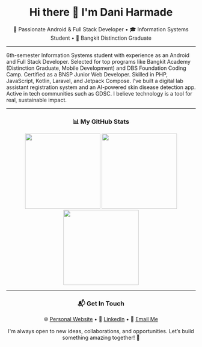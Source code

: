<h1 align="center">Hi there 👋 I'm Dani Harmade</h1>

<p align="center">
🚀 Passionate Android & Full Stack Developer • 🎓 Information Systems Student • 🏅 Bangkit Distinction Graduate
</p>

---

6th-semester Information Systems student with experience as an Android and Full Stack Developer. Selected for top programs like Bangkit Academy (Distinction Graduate, Mobile Development) and DBS Foundation Coding Camp. Certified as a BNSP Junior Web Developer. Skilled in PHP, JavaScript, Kotlin, Laravel, and Jetpack Compose. I’ve built a digital lab assistant registration system and an AI-powered skin disease detection app. Active in tech communities such as GDSC. I believe technology is a tool for real, sustainable impact.

---

<h3 align="center">📊 My GitHub Stats</h3>
<p align="center">
  <img height="200px" src="https://github-readme-stats-eight-theta.vercel.app/api?username=daniharmade&show_icons=true&hide_border=true&theme=tokyonight&bg_color=00000000&include_all_commits=true&count_private=true"/>
  <img height="200px" src="https://github-readme-stats.vercel.app/api/top-langs/?username=daniharmade&layout=compact&hide_border=true&theme=tokyonight&bg_color=00000000&langs_count=6&hide=jupyter%20notebook,tex,css,php&exclude_repo=Pacman-AI"/>
  <img height="200px" src="https://github-readme-streak-stats.herokuapp.com?user=daniharmade&theme=tokyonight&hide_border=true&background=00000000"/>
</p>

---

<h3 align="center">📬 Get In Touch</h3>

<p align="center">
🌐 <a href="https://daniharmade.github.io" target="_blank">Personal Website</a> • 
💼 <a href="https://www.linkedin.com/in/daniharmade/" target="_blank">LinkedIn</a> • 
📧 <a href="mailto:daniharmade@gmail.com">Email Me</a>
</p>

<p align="center">
I'm always open to new ideas, collaborations, and opportunities. Let’s build something amazing together! 🚀
</p>
